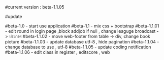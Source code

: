 #current version : beta-1.1.05

#update

#beta-1.0 - start use application
#beta-1.1 - mix css + bootstrap
#beta-1.1.01 - edit round in login page  ,block addjob if null , change leaguge broadcast -> ประกาศ
#beta-1.1.02 - move web-footer from table -> div, change book picture
#beta-1.1.03 - update database utf-8 , hide pagination
#beta-1.1.04 - change database to use , utf-8
#beta-1.1.05 - update coding notification
#beta-1.1.06 - edit class in register , editscore , web